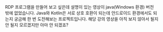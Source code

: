 RDP 프로그램을 만들어 보고 싶은데 설명이 있는 영상이 java(Windows 환경) 버전 밖에 없었습니다.
Java와 Kotlin은 서로 상호 호환이 되는데 안드로이드 환경에서도 되는지 궁금해 한 번 도전해보는 프로젝트입니다.
해당 강의 영상을 아직 보지 않아서 될지 안 될지 모르겠지만
아마 안 되겠죠?